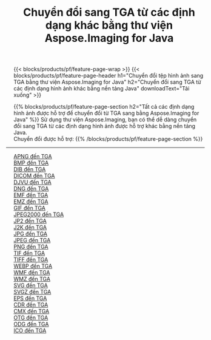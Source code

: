 ﻿---
title: Chuyển đổi sang TGA từ các định dạng khác bằng thư viện Aspose.Imaging for Java 
weight: 3920
url: /vi/java/conversion/to/tga 
lang: vi
langdirlevel: 2
locales: zh-hans,ja,it,ru,de,es,fr,nl,id,lt,pl,pt,vi,tr,ko,zh-hant,ar,hi,th,sv,cs,uk,he
description: Sử dụng Aspose.Imaging, bạn có thể chuyển đổi sang TGA từ các định dạng khác bằng Java
---

{{< blocks/products/pf/feature-page-wrap >}}
{{< blocks/products/pf/feature-page-header h1="Chuyển đổi tệp hình ảnh sang TGA bằng thư viện Aspose.Imaging for Java" h2="Chuyển đổi sang TGA từ các định dạng hình ảnh khác bằng nền tảng Java" downloadText="Tải xuống" >}}


{{% blocks/products/pf/feature-page-section  h2="Tất cả các định dạng hình ảnh được hỗ trợ để chuyển đổi từ TGA sang bằng Aspose.Imaging for Java" %}}
Sử dụng thư viện Aspose.Imaging, bạn có thể dễ dàng chuyển đổi sang TGA từ các định dạng hình ảnh được hỗ trợ khác bằng nền tảng Java.
<br/>
Chuyển đổi được hỗ trợ:
{{% /blocks/products/pf/feature-page-section %}}
<div class="container-fluid productfamilypage bg-gray">
    <div class="convertypes bg-gray agp-content section">
        <div class="container">
		<hr style="margin-left:-20px;"/>
		<div class="row other-converters">
		    <div class='col-md-2 other-converter remove-lp remove-rp'><a href="/imaging/vi/java/conversion/apng-to-tga" >APNG đến TGA</a></div>
<div class='col-md-2 other-converter remove-lp remove-rp'><a href="/imaging/vi/java/conversion/bmp-to-tga" >BMP đến TGA</a></div>
<div class='col-md-2 other-converter remove-lp remove-rp'><a href="/imaging/vi/java/conversion/dib-to-tga" >DIB đến TGA</a></div>
<div class='col-md-2 other-converter remove-lp remove-rp'><a href="/imaging/vi/java/conversion/dicom-to-tga" >DICOM đến TGA</a></div>
<div class='col-md-2 other-converter remove-lp remove-rp'><a href="/imaging/vi/java/conversion/djvu-to-tga" >DJVU đến TGA</a></div>
<div class='col-md-2 other-converter remove-lp remove-rp'><a href="/imaging/vi/java/conversion/dng-to-tga" >DNG đến TGA</a></div>
<div class='col-md-2 other-converter remove-lp remove-rp'><a href="/imaging/vi/java/conversion/emf-to-tga" >EMF đến TGA</a></div>
<div class='col-md-2 other-converter remove-lp remove-rp'><a href="/imaging/vi/java/conversion/emz-to-tga" >EMZ đến TGA</a></div>
<div class='col-md-2 other-converter remove-lp remove-rp'><a href="/imaging/vi/java/conversion/gif-to-tga" >GIF đến TGA</a></div>
<div class='col-md-2 other-converter remove-lp remove-rp'><a href="/imaging/vi/java/conversion/jpeg2000-to-tga" >JPEG2000 đến TGA</a></div>
<div class='col-md-2 other-converter remove-lp remove-rp'><a href="/imaging/vi/java/conversion/jp2-to-tga" >JP2 đến TGA</a></div>
<div class='col-md-2 other-converter remove-lp remove-rp'><a href="/imaging/vi/java/conversion/j2k-to-tga" >J2K đến TGA</a></div>
<div class='col-md-2 other-converter remove-lp remove-rp'><a href="/imaging/vi/java/conversion/jpg-to-tga" >JPG đến TGA</a></div>
<div class='col-md-2 other-converter remove-lp remove-rp'><a href="/imaging/vi/java/conversion/jpeg-to-tga" >JPEG đến TGA</a></div>
<div class='col-md-2 other-converter remove-lp remove-rp'><a href="/imaging/vi/java/conversion/png-to-tga" >PNG đến TGA</a></div>
<div class='col-md-2 other-converter remove-lp remove-rp'><a href="/imaging/vi/java/conversion/tif-to-tga" >TIF đến TGA</a></div>
<div class='col-md-2 other-converter remove-lp remove-rp'><a href="/imaging/vi/java/conversion/tiff-to-tga" >TIFF đến TGA</a></div>
<div class='col-md-2 other-converter remove-lp remove-rp'><a href="/imaging/vi/java/conversion/webp-to-tga" >WEBP đến TGA</a></div>
<div class='col-md-2 other-converter remove-lp remove-rp'><a href="/imaging/vi/java/conversion/wmf-to-tga" >WMF đến TGA</a></div>
<div class='col-md-2 other-converter remove-lp remove-rp'><a href="/imaging/vi/java/conversion/wmz-to-tga" >WMZ đến TGA</a></div>
<div class='col-md-2 other-converter remove-lp remove-rp'><a href="/imaging/vi/java/conversion/svg-to-tga" >SVG đến TGA</a></div>
<div class='col-md-2 other-converter remove-lp remove-rp'><a href="/imaging/vi/java/conversion/svgz-to-tga" >SVGZ đến TGA</a></div>
<div class='col-md-2 other-converter remove-lp remove-rp'><a href="/imaging/vi/java/conversion/eps-to-tga" >EPS đến TGA</a></div>
<div class='col-md-2 other-converter remove-lp remove-rp'><a href="/imaging/vi/java/conversion/cdr-to-tga" >CDR đến TGA</a></div>
<div class='col-md-2 other-converter remove-lp remove-rp'><a href="/imaging/vi/java/conversion/cmx-to-tga" >CMX đến TGA</a></div>
<div class='col-md-2 other-converter remove-lp remove-rp'><a href="/imaging/vi/java/conversion/otg-to-tga" >OTG đến TGA</a></div>
<div class='col-md-2 other-converter remove-lp remove-rp'><a href="/imaging/vi/java/conversion/odg-to-tga" >ODG đến TGA</a></div>
<div class='col-md-2 other-converter remove-lp remove-rp'><a href="/imaging/vi/java/conversion/ico-to-tga" >ICO đến TGA</a></div>
                </div>
        </div>
    </div>
</div>
<br/>

